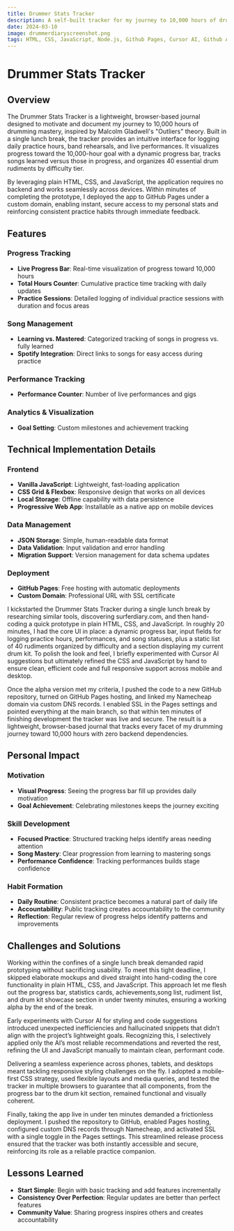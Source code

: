 ```yaml
---
title: Drummer Stats Tracker
description: A self-built tracker for my journey to 10,000 hours of drumming mastery. Features a live progress bar, total hours practiced, songs learned vs. in progress (with Spotify links), number of performances, and weekly practice heatmaps. Written in Node.js and hosted on GitHub Pages.
date: 2024-03-10
image: drummerdiaryscreenshot.png
tags: HTML, CSS, JavaScript, Node.js, Github Pages, Cursor AI, Github Actions, Spotify Links
---
```


# Drummer Stats Tracker

## Overview

The Drummer Stats Tracker is a lightweight, browser-based journal designed to motivate and document my journey to 10,000 hours of drumming mastery, inspired by Malcolm Gladwell's "Outliers" theory. Built in a single lunch break, the tracker provides an intuitive interface for logging daily practice hours, band rehearsals, and live performances. It visualizes progress toward the 10,000-hour goal with a dynamic progress bar, tracks songs learned versus those in progress, and organizes 40 essential drum rudiments by difficulty tier.

By leveraging plain HTML, CSS, and JavaScript, the application requires no backend and works seamlessly across devices. Within minutes of completing the prototype, I deployed the app to GitHub Pages under a custom domain, enabling instant, secure access to my personal stats and reinforcing consistent practice habits through immediate feedback.

## Features

### Progress Tracking
- **Live Progress Bar**: Real-time visualization of progress toward 10,000 hours
- **Total Hours Counter**: Cumulative practice time tracking with daily updates
- **Practice Sessions**: Detailed logging of individual practice sessions with duration and focus areas

### Song Management
- **Learning vs. Mastered**: Categorized tracking of songs in progress vs. fully learned
- **Spotify Integration**: Direct links to songs for easy access during practice

### Performance Tracking
- **Performance Counter**: Number of live performances and gigs

### Analytics & Visualization
- **Goal Setting**: Custom milestones and achievement tracking

## Technical Implementation Details

### Frontend
- **Vanilla JavaScript**: Lightweight, fast-loading application
- **CSS Grid & Flexbox**: Responsive design that works on all devices
- **Local Storage**: Offline capability with data persistence
- **Progressive Web App**: Installable as a native app on mobile devices

### Data Management
- **JSON Storage**: Simple, human-readable data format
- **Data Validation**: Input validation and error handling
- **Migration Support**: Version management for data schema updates

### Deployment
- **GitHub Pages**: Free hosting with automatic deployments
- **Custom Domain**: Professional URL with SSL certificate

I kickstarted the Drummer Stats Tracker during a single lunch break by researching similar tools, discovering surferdiary.com, and then hand-coding a quick prototype in plain HTML, CSS, and JavaScript. In roughly 20 minutes, I had the core UI in place: a dynamic progress bar, input fields for logging practice hours, performances, and song statuses, plus a static list of 40 rudiments organized by difficulty and a section displaying my current drum kit. To polish the look and feel, I briefly experimented with Cursor AI suggestions but ultimately refined the CSS and JavaScript by hand to ensure clean, efficient code and full responsive support across mobile and desktop.

Once the alpha version met my criteria, I pushed the code to a new GitHub repository, turned on GitHub Pages hosting, and linked my Namecheap domain via custom DNS records. I enabled SSL in the Pages settings and pointed everything at the main branch, so that within ten minutes of finishing development the tracker was live and secure. The result is a lightweight, browser-based journal that tracks every facet of my drumming journey toward 10,000 hours with zero backend dependencies.

## Personal Impact

### Motivation
- **Visual Progress**: Seeing the progress bar fill up provides daily motivation
- **Goal Achievement**: Celebrating milestones keeps the journey exciting

### Skill Development
- **Focused Practice**: Structured tracking helps identify areas needing attention
- **Song Mastery**: Clear progression from learning to mastering songs
- **Performance Confidence**: Tracking performances builds stage confidence

### Habit Formation
- **Daily Routine**: Consistent practice becomes a natural part of daily life
- **Accountability**: Public tracking creates accountability to the community
- **Reflection**: Regular review of progress helps identify patterns and improvements

## Challenges and Solutions
Working within the confines of a single lunch break demanded rapid prototyping without sacrificing usability. To meet this tight deadline, I skipped elaborate mockups and dived straight into hand-coding the core functionality in plain HTML, CSS, and JavaScript. This approach let me flesh out the progress bar, statistics cards, achievements,song list, rudiment list, and drum kit showcase section in under twenty minutes, ensuring a working alpha by the end of the break.

Early experiments with Cursor AI for styling and code suggestions introduced unexpected inefficiencies and hallucinated snippets that didn’t align with the project’s lightweight goals. Recognizing this, I selectively applied only the AI’s most reliable recommendations and reverted the rest, refining the UI and JavaScript manually to maintain clean, performant code.

Delivering a seamless experience across phones, tablets, and desktops meant tackling responsive styling challenges on the fly. I adopted a mobile-first CSS strategy, used flexible layouts and media queries, and tested the tracker in multiple browsers to guarantee that all components, from the progress bar to the drum kit section, remained functional and visually coherent.

Finally, taking the app live in under ten minutes demanded a frictionless deployment. I pushed the repository to GitHub, enabled Pages hosting, configured custom DNS records through Namecheap, and activated SSL with a single toggle in the Pages settings. This streamlined release process ensured that the tracker was both instantly accessible and secure, reinforcing its role as a reliable practice companion.

## Lessons Learned

- **Start Simple**: Begin with basic tracking and add features incrementally
- **Consistency Over Perfection**: Regular updates are better than perfect features
- **Community Value**: Sharing progress inspires others and creates accountability 